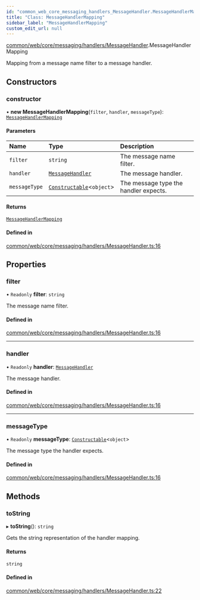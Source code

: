 ```yaml
---
id: "common_web_core_messaging_handlers_MessageHandler.MessageHandlerMapping"
title: "Class: MessageHandlerMapping"
sidebar_label: "MessageHandlerMapping"
custom_edit_url: null
---
```


[common/web/core/messaging/handlers/MessageHandler](../modules/common_web_core_messaging_handlers_MessageHandler.md).MessageHandlerMapping

Mapping from a message name filter to a message handler.

## Constructors

### constructor

• **new MessageHandlerMapping**(`filter`, `handler`, `messageType`): [`MessageHandlerMapping`](common_web_core_messaging_handlers_MessageHandler.MessageHandlerMapping.md)

#### Parameters

| Name | Type | Description |
| :------ | :------ | :------ |
| `filter` | `string` | The message name filter. |
| `handler` | [`MessageHandler`](../modules/common_web_core_messaging_handlers_MessageHandler.md#messagehandler) | The message handler. |
| `messageType` | [`Constructable`](../interfaces/common_web_utils_Types.Constructable.md)<`object`\> | The message type the handler expects. |

#### Returns

[`MessageHandlerMapping`](common_web_core_messaging_handlers_MessageHandler.MessageHandlerMapping.md)

#### Defined in

[common/web/core/messaging/handlers/MessageHandler.ts:16](https://github.com/Soroush9978/rds-ng/blob/165bdc6/src/common/web/core/messaging/handlers/MessageHandler.ts#L16)

## Properties

### filter

• `Readonly` **filter**: `string`

The message name filter.

#### Defined in

[common/web/core/messaging/handlers/MessageHandler.ts:16](https://github.com/Soroush9978/rds-ng/blob/165bdc6/src/common/web/core/messaging/handlers/MessageHandler.ts#L16)

___

### handler

• `Readonly` **handler**: [`MessageHandler`](../modules/common_web_core_messaging_handlers_MessageHandler.md#messagehandler)

The message handler.

#### Defined in

[common/web/core/messaging/handlers/MessageHandler.ts:16](https://github.com/Soroush9978/rds-ng/blob/165bdc6/src/common/web/core/messaging/handlers/MessageHandler.ts#L16)

___

### messageType

• `Readonly` **messageType**: [`Constructable`](../interfaces/common_web_utils_Types.Constructable.md)<`object`\>

The message type the handler expects.

#### Defined in

[common/web/core/messaging/handlers/MessageHandler.ts:16](https://github.com/Soroush9978/rds-ng/blob/165bdc6/src/common/web/core/messaging/handlers/MessageHandler.ts#L16)

## Methods

### toString

▸ **toString**(): `string`

Gets the string representation of the handler mapping.

#### Returns

`string`

#### Defined in

[common/web/core/messaging/handlers/MessageHandler.ts:22](https://github.com/Soroush9978/rds-ng/blob/165bdc6/src/common/web/core/messaging/handlers/MessageHandler.ts#L22)
